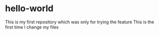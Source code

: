 # hello-world
This is my first repository which was only for trying the feature
This is the first time I change my files
